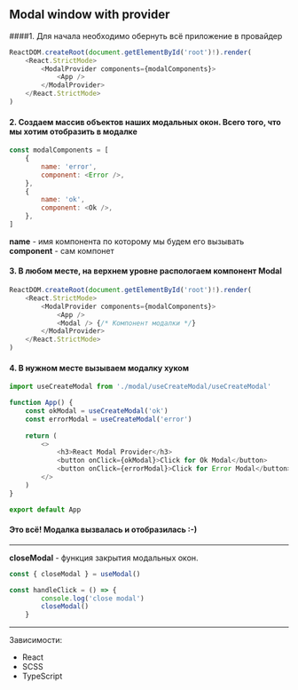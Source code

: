 ## Modal window with provider

####1. Для начала необходимо обернуть всё приложение в провайдер

```javascript
ReactDOM.createRoot(document.getElementById('root')!).render(
	<React.StrictMode>
		<ModalProvider components={modalComponents}>
			<App />
		</ModalProvider>
	</React.StrictMode>
)
```

#### 2. Создаем масcив объектов наших модальных окон. Всего того, что мы хотим отобразить в модалке

```javascript
const modalComponents = [
	{
		name: 'error',
		component: <Error />,
	},
	{
		name: 'ok',
		component: <Ok />,
	},
]
```
**name** - имя компонента по которому мы будем его вызывать
**component** - сам компонет

#### 3. В любом месте, на верхнем уровне распологаем компонент Modal

```javascript
ReactDOM.createRoot(document.getElementById('root')!).render(
	<React.StrictMode>
		<ModalProvider components={modalComponents}>
			<App />
			<Modal /> {/* Компонент модалки */}
		</ModalProvider>
	</React.StrictMode>
)
```

#### 4. В нужном месте вызываем модалку хуком

```javascript
import useCreateModal from './modal/useCreateModal/useCreateModal'

function App() {
	const okModal = useCreateModal('ok')
	const errorModal = useCreateModal('error')
  
	return (
		<>
			<h3>React Modal Provider</h3>
			<button onClick={okModal}>Click for Ok Modal</button>
			<button onClick={errorModal}>Click for Error Modal</button>
		</>
	)
}

export default App
```

#### Это всё! Модалка вызвалась и отобразилась :-)

------------


**closeModal** - функция закрытия модальных окон.

```javascript
const { closeModal } = useModal()

const handleClick = () => {
		console.log('close modal')
		closeModal()
	}
```

------------
Зависимости:
- React
- SCSS
- TypeScript